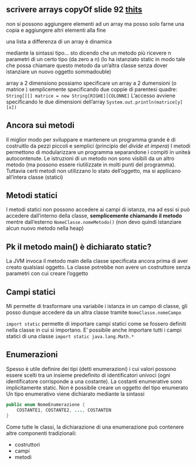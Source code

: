 ## scrivere arrays copyOf slide 92 [thits](https://classroom.google.com/u/1/w/NjYxOTE2NzYwNDgz/t/all)
non si possono aggiungere elementi ad un array ma posso solo farne una copia e aggiungere altri elementi alla fine

una lista a differenza di un array è dinamica

mediante la sintassi tipo… sto dicendo che un metodo più ricevere n parametri di un certo tipo (da zero a n) (lo ha istanziato static in modo tale che possa chiamare questo metodo da un’altra classe senza dover istanziare un nuovo oggetto sommadouble)

array a 2 dimensiono
possiamo specificare un array a 2 dumensioni (o matrice ) semplicemente specificando due coppie di parentesi quadre:
`String[][] matrice = new String[RIGHE][COLONNE]`
L’accesso avviene specificando le due dimensioni dell’array
`System.out.println(matrice[y][x])`


## Ancora sui metodi
Il miglior modo per sviluppare e mantenere un programma grande è di costruitlo da pezzi piccoli e semplici (principio del *divide et impera*)
I metodi permettono di modularizzare un programma separandone i compiti in uniteà autocontenute. Le istruzioni di un metodo non sono visibili da un altro metodo (ma possono essere riutilizzate in molti punti del programma). Tuttavia certi metodi non utilizzano lo stato dell’oggetto, ma si applicano all’intera classe (statici)

## Metodi statici
I metodi statici non possono accedere ai campi di istanza, ma ad essi si può accedere dall’interno della classe, **semplicemente chiamando il metodo** mentre dall’esterno `NomeClasse.nomeMetodo()` (non devo quindi istanziare alcun nuovo metodo nella heap)

## Pk il metodo main() è dichiarato static?
La JVM invoca il metodo main della classe specificata ancora prima di aver creato qualsiasi oggetto. La classe potrebbe non avere un costruttore senza parametri con cui creare l’oggetto

## Campi statici
Mi permette di trasformare una variabile i istanza in un campo di classe, gli posso dunque accedere da un altra classe tramite `NomeClasse.nomeCampo`

`import static` permette di importare campi statici come se fossero definiti nella classe in cui si importano. E’ possibile anche importare tutti i campi statici di una classe `import static java.lang.Math.*`


## Enumerazioni
Spesso è utile definire dei tipi (detti enumerazioni) i cui valori possono essere scelti tra un insieme predefinito di identificatori univoci (ogni identificatore corrisponde a una costante). La costanti enumerative sono implicitamente static.
Non è possibile creare un oggetto del tipo enumerato
Un tipo enumerativo viene dichiarato mediante la sintassi
```java
public enum NomeEnumerazione {
	COSTANTE1, COSTANTE2, ..., COSTANTEN
}
```

Come tutte le classi, la dichiarazione di una enumerazione può contenere altre componenti tradizionali:
- costruttori
- campi
- metodi

